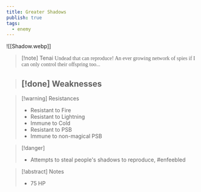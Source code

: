 ```yaml
---
title: Greater Shadows
publish: true
tags:
  - enemy
---
```

![[Shadow.webp]]
> [!note] Tenai
> <span style="font-family: 'Lucida Handwriting'; font-optical-sizing: auto; font-style: normal; word-break: break-word;">Undead that can reproduce! An ever growing network of spies if I can only control their offspring too...<span/>

> [!done] Weaknesses
> - 

> [!warning] Resistances
> - Resistant to Fire
> - Resistant to Lightning
> - Immune to Cold
> - Resistant to PSB
> - Immune to non-magical PSB

> [!danger]
> - Attempts to steal people's shadows to reproduce, #enfeebled

> [!abstract] Notes
> - 75 HP